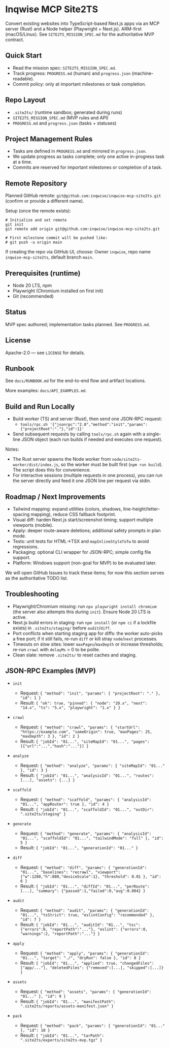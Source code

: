 # Inqwise MCP Site2TS

Convert existing websites into TypeScript-based Next.js apps via an MCP server (Rust) and a Node helper (Playwright + Next.js). ARM-first (macOS/Linux). See `SITE2TS_MISSION_SPEC.md` for the authoritative MVP contract.

## Quick Start
- Read the mission spec: `SITE2TS_MISSION_SPEC.md`.
- Track progress: `PROGRESS.md` (human) and `progress.json` (machine-readable).
- Commit policy: only at important milestones or task completion.

## Repo Layout
- `.site2ts/` (runtime sandbox; generated during runs)
- `SITE2TS_MISSION_SPEC.md` (MVP rules and API)
- `PROGRESS.md` and `progress.json` (tasks + statuses)

## Project Management Rules
- Tasks are defined in `PROGRESS.md` and mirrored in `progress.json`.
- We update progress as tasks complete; only one active in-progress task at a time.
- Commits are reserved for important milestones or completion of a task.

## Remote Repository
Planned GitHub remote: `git@github.com:inqwise/inqwise-mcp-site2ts.git` (confirm or provide a different name).

Setup (once the remote exists):

```
# Initialize and set remote
git init
git remote add origin git@github.com:inqwise/inqwise-mcp-site2ts.git

# First milestone commit will be pushed like:
# git push -u origin main
```

If creating the repo via GitHub UI, choose: Owner `inqwise`, repo name `inqwise-mcp-site2ts`, default branch `main`.

## Prerequisites (runtime)
- Node 20 LTS, npm
- Playwright (Chromium installed on first init)
- Git (recommended)

## Status
MVP spec authored; implementation tasks planned. See `PROGRESS.md`.

## License
Apache-2.0 — see `LICENSE` for details.

## Runbook
See `docs/RUNBOOK.md` for the end-to-end flow and artifact locations.

More examples: `docs/API_EXAMPLES.md`.

## Build and Run Locally
- Build worker (TS) and server (Rust), then send one JSON-RPC request:
  - `tools/rpc.sh '{"jsonrpc":"2.0","method":"init","params":{"projectRoot":"."},"id":1}'`
- Send subsequent requests by calling `tools/rpc.sh` again with a single-line JSON object (each run builds if needed and executes one request).

Notes:
- The Rust server spawns the Node worker from `node/site2ts-worker/dist/index.js`, so the worker must be built first (`npm run build`). The script does this for convenience.
- For interactive sessions (multiple requests in one process), you can run the server directly and feed it one JSON line per request via stdin.

## Roadmap / Next Improvements
- Tailwind mapping: expand utilities (colors, shadows, line-height/letter-spacing mapping), reduce CSS fallback footprint.
- Visual diff: harden Next.js start/screenshot timing; support multiple viewports (mobile).
- Apply: deeper route-aware deletions; additional safety prompts in plan mode.
- Tests: unit tests for HTML→TSX and `mapInlineStyleToTw` to avoid regressions.
- Packaging: optional CLI wrapper for JSON-RPC; simple config file support.
- Platform: Windows support (non-goal for MVP) to be evaluated later.

We will open GitHub Issues to track these items; for now this section serves as the authoritative TODO list.

## Troubleshooting
- Playwright/Chromium missing: run `npx playwright install chromium` (the server also attempts this during `init`). Ensure Node 20 LTS is active.
- Next.js build errors in staging: run `npm install` (or `npm ci` if a lockfile exists) in `.site2ts/staging/` before `audit`/`diff`.
- Port conflicts when starting staging app for diffs: the worker auto-picks a free port; if it still fails, re-run `diff` or kill stray `node`/`next` processes.
- Timeouts on slow sites: lower `maxPages`/`maxDepth` or increase thresholds; re-run `crawl` with `delayMs` > 0 to be polite.
- Clean slate: remove `.site2ts/` to reset caches and staging.

## JSON-RPC Examples (MVP)

- `init`
  - Request: `{ "method": "init", "params": { "projectRoot": "." }, "id": 1 }`
  - Result: `{ "ok": true, "pinned": { "node": "20.x", "next": "14.x", "ts": "5.x", "playwright": "1.x" } }`

- `crawl`
  - Request: `{ "method": "crawl", "params": { "startUrl": "https://example.com", "sameOrigin": true, "maxPages": 25, "maxDepth": 3 }, "id": 2 }`
  - Result: `{ "jobId": "01...", "siteMapId": "01...", "pages": [{"url":"...","hash":"..."}] }`

- `analyze`
  - Request: `{ "method": "analyze", "params": { "siteMapId": "01..." }, "id": 3 }`
  - Result: `{ "jobId": "01...", "analysisId": "01...", "routes": [...], "assets": {...} }`

- `scaffold`
  - Request: `{ "method": "scaffold", "params": { "analysisId": "01...", "appRouter": true }, "id": 4 }`
  - Result: `{ "jobId": "01...", "scaffoldId": "01...", "outDir": ".site2ts/staging" }`

- `generate`
  - Request: `{ "method": "generate", "params": { "analysisId": "01...", "scaffoldId": "01...", "tailwindMode": "full" }, "id": 5 }`
  - Result: `{ "jobId": "01...", "generationId": "01..." }`

- `diff`
  - Request: `{ "method": "diff", "params": { "generationId": "01...", "baselines": "recrawl", "viewport": {"w":1280,"h":800,"deviceScale":1}, "threshold": 0.01 }, "id": 6 }`
  - Result: `{ "jobId": "01...", "diffId": "01...", "perRoute": [...], "summary": {"passed":1,"failed":0,"avg":0.004} }`

- `audit`
  - Request: `{ "method": "audit", "params": { "generationId": "01...", "tsStrict": true, "eslintConfig": "recommended" }, "id": 7 }`
  - Result: `{ "jobId": "01...", "auditId": "01...", "tsc": {"errors":0, "reportPath":"..."}, "eslint": {"errors":0, "warnings":2, "reportPath":"..."} }`

- `apply`
  - Request: `{ "method": "apply", "params": { "generationId": "01...", "target": "./", "dryRun": false }, "id": 8 }`
  - Result: `{ "jobId": "01...", "applied": true, "changedFiles": ["app/..."], "deletedFiles": {"removed":[...], "skipped":[...]} }`

- `assets`
  - Request: `{ "method": "assets", "params": { "generationId": "01..." }, "id": 9 }`
  - Result: `{ "jobId": "01...", "manifestPath": ".site2ts/reports/assets-manifest.json" }`

- `pack`
  - Request: `{ "method": "pack", "params": { "generationId": "01..." }, "id": 10 }`
  - Result: `{ "jobId": "01...", "tarPath": ".site2ts/exports/site2ts-mvp.tgz" }`

